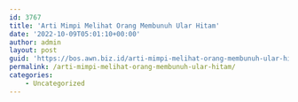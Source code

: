 ```yaml
---
id: 3767
title: 'Arti Mimpi Melihat Orang Membunuh Ular Hitam'
date: '2022-10-09T05:01:10+00:00'
author: admin
layout: post
guid: 'https://bos.awn.biz.id/arti-mimpi-melihat-orang-membunuh-ular-hitam/'
permalink: /arti-mimpi-melihat-orang-membunuh-ular-hitam/
categories:
    - Uncategorized
---
```


